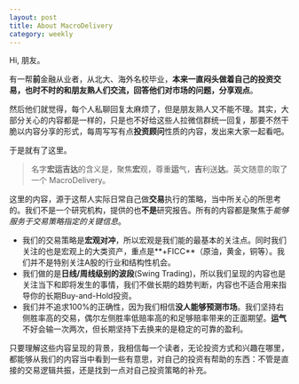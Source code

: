 ```yaml
---
layout: post
title: About MacroDelivery
category: weekly
---
```


Hi, 朋友。

有一帮**前**金融从业者，从北大、海外名校毕业，**本来一直闷头做着自己的投资交易，也时不时的和朋友熟人们交流，回答他们对市场的问题，分享观点**。

然后他们就觉得，每个人私聊回复太麻烦了，但是朋友熟人又不能不理。其实，大部分关心的内容都是一样的，只是也不好给这些人拉微信群统一回复，那要不然干脆以内容分享的形式，每周写写有点**投资顾问**性质的内容，发出来大家一起看吧。

于是就有了这里。

> 名字**宏运吉达**的含义是，聚焦**宏**观，尊重**运**气，**吉**利送**达**。英文随意的取了一个 MacroDelivery。

这里的内容，源于这帮人实际日常自己做**交易**执行的策略，当中所关心的所思考的。我们不是一个研究机构，提供的也**不是**研究报告。所有的内容都是聚焦于*能够服务于交易策略指定的关键信息*。

- 我们的交易策略是**宏观对冲**，所以宏观是我们能的最基本的关注点。同时我们关注的也是宏观上的大类资产，重点是**+FICC**（原油，黄金，铜等）。我们并不是特别关注A股的行业和结构性机会。
- 我们做的是**日线/周线级别的波段**(Swing Trading)，所以我们呈现的内容也是关注当下和即将发生的事情，我们不做长期的趋势判断，内容也不适合用来指导你的长期Buy-and-Hold投资。
- 我们并不追求100%的正确性，因为我们相信**没人能够预测市场**。我们坚持右侧胜率高的交易，偶尔左侧胜率低赔率高的和足够赔率带来的正面期望。**运气**不好会输一次两次，但长期坚持下去换来的是稳定的可靠的盈利。

只要理解这些内容呈现的背景，我相信每一个读者，无论投资方式和兴趣在哪里，都能够从我们的内容当中看到一些有意思，对自己的投资有帮助的东西：不管是直接的交易逻辑共振，还是找到一点对自己投资策略的补充。
